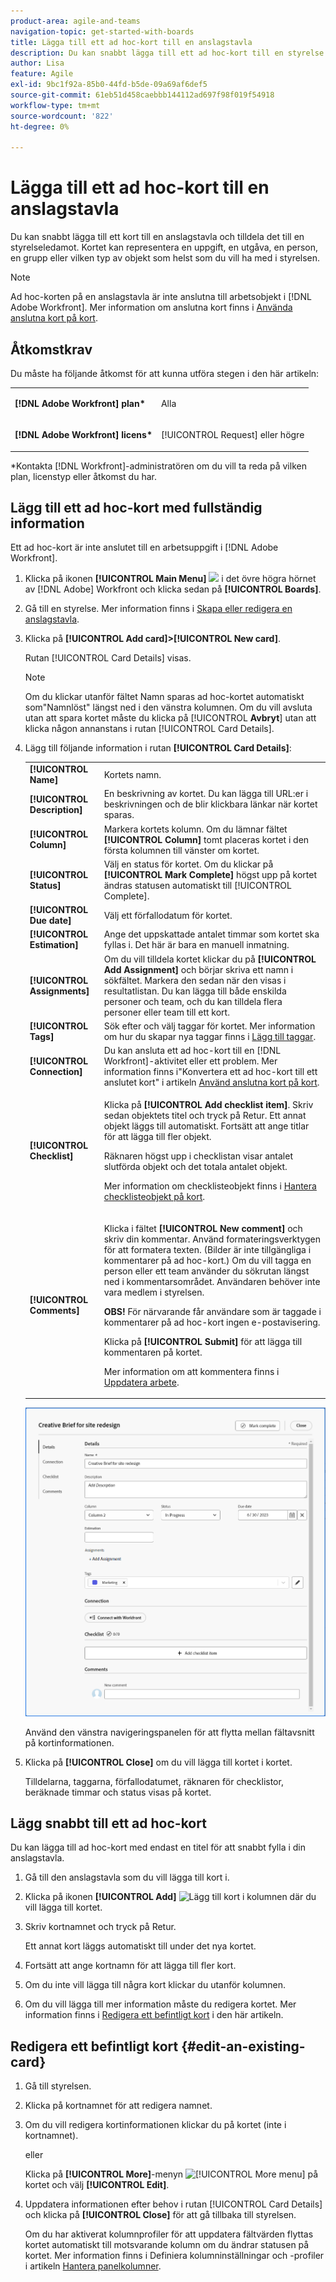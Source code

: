 ```yaml
---
product-area: agile-and-teams
navigation-topic: get-started-with-boards
title: Lägga till ett ad hoc-kort till en anslagstavla
description: Du kan snabbt lägga till ett ad hoc-kort till en styrelse och tilldela det till en styrelseledamot. Kortet kan representera en uppgift, en utgåva, en person, en grupp eller vilken typ av objekt som helst som du vill ha med i styrelsen.
author: Lisa
feature: Agile
exl-id: 9bc1f92a-85b0-44fd-b5de-09a69af6def5
source-git-commit: 61eb51d458caebbb144112ad697f98f019f54918
workflow-type: tm+mt
source-wordcount: '822'
ht-degree: 0%

---
```


# Lägga till ett ad hoc-kort till en anslagstavla

Du kan snabbt lägga till ett kort till en anslagstavla och tilldela det till en styrelseledamot. Kortet kan representera en uppgift, en utgåva, en person, en grupp eller vilken typ av objekt som helst som du vill ha med i styrelsen.

>[!NOTE]
>
>Ad hoc-korten på en anslagstavla är inte anslutna till arbetsobjekt i [!DNL Adobe Workfront]. Mer information om anslutna kort finns i [Använda anslutna kort på kort](/help/quicksilver/agile/get-started-with-boards/connected-cards.md).

## Åtkomstkrav

Du måste ha följande åtkomst för att kunna utföra stegen i den här artikeln:

<table style="table-layout:auto"> 
 <col> 
 </col> 
 <col> 
 </col> 
 <tbody> 
  <tr> 
   <td role="rowheader"><strong>[!DNL Adobe Workfront] plan*</strong></td> 
   <td> <p>Alla</p> </td> 
  </tr> 
  <tr> 
   <td role="rowheader"><strong>[!DNL Adobe Workfront] licens*</strong></td> 
   <td> <p>[!UICONTROL Request] eller högre</p> </td> 
  </tr> 
 </tbody> 
</table>

&#42;Kontakta [!DNL Workfront]-administratören om du vill ta reda på vilken plan, licenstyp eller åtkomst du har.

## Lägg till ett ad hoc-kort med fullständig information

Ett ad hoc-kort är inte anslutet till en arbetsuppgift i [!DNL Adobe Workfront].

1. Klicka på ikonen **[!UICONTROL Main Menu]** ![](assets/main-menu-icon.png) i det övre högra hörnet av [!DNL Adobe] Workfront och klicka sedan på **[!UICONTROL Boards]**.
1. Gå till en styrelse. Mer information finns i [Skapa eller redigera en anslagstavla](../../agile/get-started-with-boards/create-edit-board.md).
1. Klicka på **[!UICONTROL Add card]>[!UICONTROL New card]**.

   Rutan [!UICONTROL Card Details] visas.

   >[!NOTE]
   >
   >Om du klickar utanför fältet Namn sparas ad hoc-kortet automatiskt som&quot;Namnlöst&quot; längst ned i den vänstra kolumnen. Om du vill avsluta utan att spara kortet måste du klicka på [!UICONTROL **Avbryt**] utan att klicka någon annanstans i rutan [!UICONTROL Card Details].

1. Lägg till följande information i rutan **[!UICONTROL Card Details]**:

   <table style="table-layout:auto"> 
    <col> 
    <col> 
    <tbody> 
     <tr> 
      <td role="rowheader"><strong>[!UICONTROL Name]</strong> </td> 
      <td>Kortets namn.</td> 
     </tr> 
     <tr> 
      <td role="rowheader"><strong>[!UICONTROL Description]</strong> </td> 
      <td>En beskrivning av kortet. Du kan lägga till URL:er i beskrivningen och de blir klickbara länkar när kortet sparas.</td>
     </tr>
     <tr> 
      <td role="rowheader"><strong>[!UICONTROL Column]</strong> </td> 
      <td>Markera kortets kolumn. Om du lämnar fältet <strong>[!UICONTROL Column]</strong> tomt placeras kortet i den första kolumnen till vänster om kortet.</td>
     </tr>
     <tr> 
      <td role="rowheader"><strong>[!UICONTROL Status]</strong> </td> 
      <td>Välj en status för kortet. Om du klickar på <strong>[!UICONTROL Mark Complete]</strong> högst upp på kortet ändras statusen automatiskt till [!UICONTROL Complete].</td> 
     </tr>
     <tr> 
      <td role="rowheader"><strong>[!UICONTROL Due date]</strong></td> 
      <td>Välj ett förfallodatum för kortet. </td>
     </tr>
     <tr> 
      <td role="rowheader"><strong>[!UICONTROL Estimation]</strong></td> 
      <td>Ange det uppskattade antalet timmar som kortet ska fyllas i. Det här är bara en manuell inmatning.</td>
     </tr>
     <tr> 
      <td role="rowheader"><strong>[!UICONTROL Assignments]</strong> </td> 
      <td>Om du vill tilldela kortet klickar du på <strong>[!UICONTROL Add Assignment]</strong> och börjar skriva ett namn i sökfältet. Markera den sedan när den visas i resultatlistan. Du kan lägga till både enskilda personer och team, och du kan tilldela flera personer eller team till ett kort.</td>
     </tr>     
     <tr> 
      <td role="rowheader"><strong>[!UICONTROL Tags]</strong></td> 
      <td>Sök efter och välj taggar för kortet. Mer information om hur du skapar nya taggar finns i <a href="../../agile/get-started-with-boards/add-tags.md" class="MCXref xref">Lägg till taggar</a>.</td> 
     </tr>
     <tr>
      <td role="rowheader"><strong>[!UICONTROL Connection]</strong> </td>
      <td>Du kan ansluta ett ad hoc-kort till en [!DNL Workfront]-aktivitet eller ett problem. Mer information finns i"Konvertera ett ad hoc-kort till ett anslutet kort" i artikeln <a href="/help/quicksilver/agile/get-started-with-boards/connected-cards.md">Använd anslutna kort på kort</a>.</td>
     </tr>
     <tr> 
      <td role="rowheader"><strong>[!UICONTROL Checklist]</strong> </td> 
      <td> <p>Klicka på <strong>[!UICONTROL Add checklist item]</strong>. Skriv sedan objektets titel och tryck på Retur. Ett annat objekt läggs till automatiskt. Fortsätt att ange titlar för att lägga till fler objekt.</p> <p>Räknaren högst upp i checklistan visar antalet slutförda objekt och det totala antalet objekt.</p> <p>Mer information om checklisteobjekt finns i <a href="/help/quicksilver/agile/get-started-with-boards/manage-checklist-items.md">Hantera checklisteobjekt på kort</a>.</p> </td> 
     </tr>
     <tr>
      <td role="rowheader"><strong>[!UICONTROL Comments]</strong></td>
      <td><p>Klicka i fältet <strong>[!UICONTROL New comment]</strong> och skriv din kommentar. Använd formateringsverktygen för att formatera texten. (Bilder är inte tillgängliga i kommentarer på ad hoc-kort.) Om du vill tagga en person eller ett team använder du sökrutan längst ned i kommentarsområdet. Användaren behöver inte vara medlem i styrelsen.</p><p><strong>OBS!</strong> För närvarande får användare som är taggade i kommentarer på ad hoc-kort ingen e-postavisering.
      </p><p>Klicka på <strong>[!UICONTROL Submit]</strong> för att lägga till kommentaren på kortet.</p>
      <p>Mer information om att kommentera finns i <a href="/help/quicksilver/workfront-basics/updating-work-items-and-viewing-updates/update-work.md">Uppdatera arbete</a>.</p></td>
     </tr>
    </tbody> 
   </table>

   ![Ad hoc-kortinformation](assets/ad-hoc-card-details-with-comments.png)

   Använd den vänstra navigeringspanelen för att flytta mellan fältavsnitt på kortinformationen.

1. Klicka på **[!UICONTROL Close]** om du vill lägga till kortet i kortet.

   Tilldelarna, taggarna, förfallodatumet, räknaren för checklistor, beräknade timmar och status visas på kortet.

## Lägg snabbt till ett ad hoc-kort

Du kan lägga till ad hoc-kort med endast en titel för att snabbt fylla i din anslagstavla.

1. Gå till den anslagstavla som du vill lägga till kort i.
1. Klicka på ikonen **[!UICONTROL Add]** ![Lägg till kort](assets/addicon-spectrum.png) i kolumnen där du vill lägga till kortet.
1. Skriv kortnamnet och tryck på Retur.

   Ett annat kort läggs automatiskt till under det nya kortet.

1. Fortsätt att ange kortnamn för att lägga till fler kort.
1. Om du inte vill lägga till några kort klickar du utanför kolumnen.
1. Om du vill lägga till mer information måste du redigera kortet. Mer information finns i [Redigera ett befintligt kort](#edit-an-existing-card) i den här artikeln.

## Redigera ett befintligt kort {#edit-an-existing-card}

1. Gå till styrelsen.
1. Klicka på kortnamnet för att redigera namnet.
1. Om du vill redigera kortinformationen klickar du på kortet (inte i kortnamnet).

   eller

   Klicka på **[!UICONTROL More]**-menyn ![[!UICONTROL More menu]](assets/more-icon-spectrum.png) på kortet och välj **[!UICONTROL Edit]**.

1. Uppdatera informationen efter behov i rutan [!UICONTROL Card Details] och klicka på **[!UICONTROL Close]** för att gå tillbaka till styrelsen.

   Om du har aktiverat kolumnprofiler för att uppdatera fältvärden flyttas kortet automatiskt till motsvarande kolumn om du ändrar statusen på kortet. Mer information finns i Definiera kolumninställningar och -profiler i artikeln [Hantera panelkolumner](/help/quicksilver/agile/get-started-with-boards/manage-board-columns.md).
